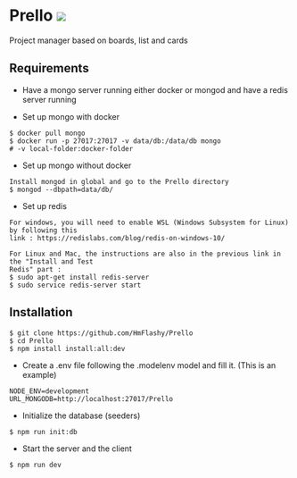 # Prello ![](https://travis-ci.com/HmFlashy/Prello.svg?token=H9stsxmjt3Ar2bnQk6hz&branch=master)
Project manager based on boards, list and cards

## Requirements
* Have a mongo server running either docker or mongod and have a redis server running

* Set up mongo with docker

```
$ docker pull mongo
$ docker run -p 27017:27017 -v data/db:/data/db mongo
# -v local-folder:docker-folder
```

* Set up mongo without docker

```
Install mongod in global and go to the Prello directory
$ mongod --dbpath=data/db/
```

* Set up redis
```
For windows, you will need to enable WSL (Windows Subsystem for Linux) by following this 
link : https://redislabs.com/blog/redis-on-windows-10/

For Linux and Mac, the instructions are also in the previous link in the "Install and Test 
Redis" part :
$ sudo apt-get install redis-server
$ sudo service redis-server start
```

## Installation

```
$ git clone https://github.com/HmFlashy/Prello
$ cd Prello
$ npm install install:all:dev
```
* Create a .env file following the .modelenv model and fill it. (This is an example)
```
NODE_ENV=development
URL_MONGODB=http://localhost:27017/Prello
```

* Initialize the database (seeders)
```
$ npm run init:db
```

* Start the server and the client
```
$ npm run dev
```
